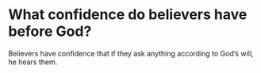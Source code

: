 # What confidence do believers have before God?

Believers have confidence that if they ask anything according to God’s will, he hears them.
